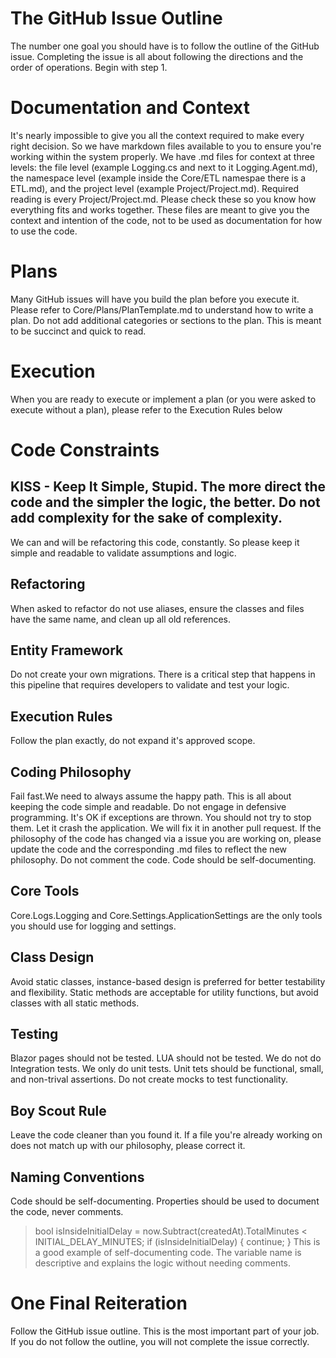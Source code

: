 ﻿# The GitHub Issue Outline
The number one goal you should have is to follow the outline of the GitHub issue.
Completing the issue is all about following the directions and the order of operations.
Begin with step 1.

# Documentation and Context
It's nearly impossible to give you all the context required to make every right decision. So we have markdown files available to you to ensure you're working within the system properly. We have .md files for context at three levels: the file level (example Logging.cs and next to it Logging.Agent.md), the namespace level (example inside the Core/ETL namespae there is a ETL.md), and the project level (example Project/Project.md). Required reading is every Project/Project.md. Please check these so you know how everything fits and works together. These files are meant to give you the context and intention of the code, not to be used as documentation for how to use the code.

# Plans
Many GitHub issues will have you build the plan before you execute it. Please refer to Core/Plans/PlanTemplate.md to understand how to write a plan.
Do not add additional categories or sections to the plan. This is meant to be succinct and quick to read. 

# Execution
When you are ready to execute or implement a plan (or you were asked to execute without a plan), please refer to the Execution Rules below

# Code Constraints
## KISS - Keep It Simple, Stupid. The more direct the code and the simpler the logic, the better. Do not add complexity for the sake of complexity.
We can and will be refactoring this code, constantly. So please keep it simple and readable to validate assumptions and logic.

## Refactoring
When asked to refactor do not use aliases, ensure the classes and files have the same name, and clean up all old references.

## Entity Framework
Do not create your own migrations. There is a critical step that happens in this pipeline that requires developers to validate and test your logic. 

## Execution Rules
Follow the plan exactly, do not expand it's approved scope. 

## Coding Philosophy
Fail fast.We need to always assume the happy path. This is all about keeping the code simple and readable.
Do not engage in defensive programming. It's OK if exceptions are thrown. You should not try to stop them. Let it crash the application. We will fix it in another pull request.
If the philosophy of the code has changed via a issue you are working on, please update the code and the corresponding .md files to reflect the new philosophy.
Do not comment the code. Code should be self-documenting.

## Core Tools
Core.Logs.Logging and Core.Settings.ApplicationSettings are the only tools you should use for logging and settings.

## Class Design
Avoid static classes, instance-based design is preferred for better testability and flexibility. Static methods are acceptable for utility functions, but avoid classes with all static methods.

## Testing
Blazor pages should not be tested. LUA should not be tested.
We do not do Integration tests. We only do unit tests.
Unit tets should be functional, small, and non-trival assertions.
Do not create mocks to test functionality.

## Boy Scout Rule
Leave the code cleaner than you found it. If a file you're already working on does not match up with our philosophy, please correct it.

## Naming Conventions
Code should be self-documenting. Properties should be used to document the code, never comments.
> bool isInsideInitialDelay = now.Subtract(createdAt).TotalMinutes < INITIAL_DELAY_MINUTES; if (isInsideInitialDelay) { continue; }
This is a good example of self-documenting code. The variable name is descriptive and explains the logic without needing comments.

# One Final Reiteration
Follow the GitHub issue outline. This is the most important part of your job. If you do not follow the outline, you will not complete the issue correctly.
